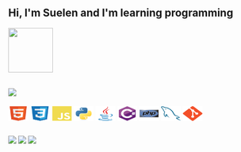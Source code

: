 ## Hi, I'm Suelen and I'm learning programming

<img src="https://media0.giphy.com/media/6ME5Kp3hUzPh1pCWjh/giphy.gif?cid=ecf05e47m0b8xefk281jp4cbwzpojo8ylyidslojnxeftins&rid=giphy.gif&ct=s" width="90" height="90" frameBorder="0"></img><p><a href="https://giphy.com/stickers/cat-kitty-sanrio-6ME5Kp3hUzPh1pCWjh"></a></p>

##

<div align="centro">
<img height="180em" src="https://github-readme-stats.vercel.app/api/top-langs/?username=m-suelen&layout=compact&langs_count=7&theme=midnight-purple" /_>
</div>

<div style ="display: inline_block"><br>
<img align = "center" alt = "HTML" height = "30" width = "40" src = "https://raw.githubusercontent.com/devicons/devicon/master/icons/html5/html5-original.svg">
<img align = "center" alt = "CSS" height = "30" width = "40" src = "https://raw.githubusercontent.com/devicons/devicon/master/icons/css3/css3-original.svg">
<img align = "center" alt = "Js" height = "30" width = "40" src = "https://raw.githubusercontent.com/devicons/devicon/master/icons/javascript/javascript-plain.svg">
<img align = "center" alt = "Python" height = "30" width = "40" src = "https://raw.githubusercontent.com/devicons/devicon/master/icons/python/python-original.svg">
<img align = "center" alt = "Java" height = "30" width = "40" src = "https://raw.githubusercontent.com/devicons/devicon/master/icons/java/java-original.svg">
<img align = "center" alt = "Csharp" height = "30" width = "40" src = "https://raw.githubusercontent.com/devicons/devicon/master/icons/csharp/csharp-original.svg">
<img align = "center" alt = "Php" height = "30" width = "40" src = "https://raw.githubusercontent.com/devicons/devicon/master/icons/php/php-original.svg">
<img align = "center" alt = "MySql" height = "30" width = "40" src = "https://raw.githubusercontent.com/devicons/devicon/master/icons/mysql/mysql-original.svg">
<img align = "center" alt = "Git" height = "30" width = "40" src = "https://raw.githubusercontent.com/devicons/devicon/master/icons/git/git-original.svg">
</div>

##

<a href="https://www.linkedin.com/in/msuelen" target="_blank"><img src="https://img.shields.io/badge/-LinkedIn-%230077B5?style=for-the-badge&logo=linkedin&logoColor=white" target="_blank"></a>
<a href ="mailto:suelenmarin2@gmail.com" target="_blank"><img src="https://img.shields.io/badge/-Gmail-%23333?style=for-the-badge&logo=gmail&locoColor=white" target="_blank"></a>
<a href="https://drive.google.com/file/d/1Wt_FHyZ1OUGN55TQvJLvPoWFRhYTv3TL/view?usp=sharing" target="_blank"><img src="https://img.shields.io/badge/Telegram-7289DA?style=for-the-badge&logo=telegram&logoColor=white" target="_blank"></a>


